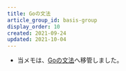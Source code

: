 ```yaml
---
title: Goの文法
article_group_id: basis-group
display_order: 10
created: 2021-09-24
updated: 2021-10-04
---
```

- 当メモは、[Goの文法](https://thinktwice.tech/it/go/grammar/)へ移管しました。

